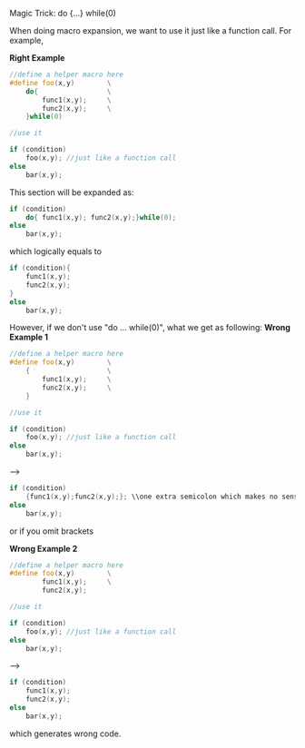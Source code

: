 Magic Trick: do {...} while(0)

When doing macro expansion, we want to use it just like a function call.
For example,

**Right Example**

```cpp
//define a helper macro here
#define foo(x,y)		\
	do{			    	\
		func1(x,y);		\
		func2(x,y);		\
	}while(0)

//use it

if (condition)
	foo(x,y); //just like a function call
else
	bar(x,y);
```

This section will be expanded as:

```cpp
if (condition)
	do{	func1(x,y); func2(x,y);}while(0);
else
	bar(x,y);
```
which logically equals to

```cpp
if (condition){
	func1(x,y);
	func2(x,y);
}
else
	bar(x,y);
```

However, if we don't use "do ... while(0)", what we get as following:
**Wrong Example 1**
```cpp
//define a helper macro here
#define foo(x,y)		\
	{			    	\
		func1(x,y);		\
		func2(x,y);		\
	}

//use it

if (condition)
	foo(x,y); //just like a function call
else
	bar(x,y);
```

-->

```cpp
if (condition)
	{func1(x,y);func2(x,y);}; \\one extra semicolon which makes no sense
else
	bar(x,y);
```

or if you omit brackets

**Wrong Example 2**

```cpp
//define a helper macro here
#define foo(x,y)		\
		func1(x,y);		\
		func2(x,y);

//use it

if (condition)
	foo(x,y); //just like a function call
else
	bar(x,y);
```

-->

```cpp
if (condition)
	func1(x,y);
	func2(x,y);
else
	bar(x,y);
```

which generates wrong code.
